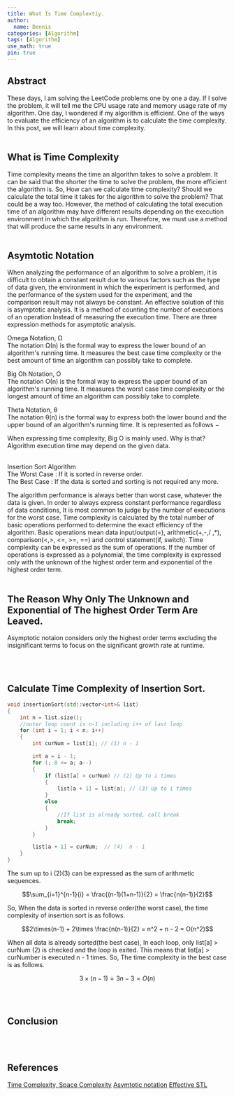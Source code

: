 ```yaml
---
title: What Is Time Complextiy.
author:
  name: Dennis
categories: [Algorithm]
tags: [Algorithm]
use_math: true
pin: true
---
```


## Abstract
These days, I am solving the LeetCode problems one by one a day.
If I solve the problem, it will tell me the CPU usage rate and memory usage rate of my algorithm. One day, I wondered if my algorithm is efficient.
One of the ways to evaluate the efficiency of an algorithm is to calculate the time complexity.
In this post, we will learn about time complexity.
<br><br>

## What is Time Complexity
Time complexity means the time an algorithm takes to solve a problem.
It can be said that the shorter the time to solve the problem, the more efficient the algorithm is. So, How can we calculate time complexity?
Should we calculate the total time it takes for the algorithm to solve the problem? 
That could be a way too. However, the method of calculating the total execution time of an algorithm may have different results depending on the execution environment in which the algorithm is run. Therefore, we must use a method that will produce the same results in any environment.
<br><br>

## Asymtotic Notation
When analyzing the performance of an algorithm to solve a problem, it is difficult to obtain a constant result due to various factors such as the type of data given, the environment in which the experiment is performed, and the performance of the system used for the experiment, and the comparison result may not always be constant. An effective solution of this is asymptotic analysis. It is a method of counting the number of executions of an operation Instead of measuring the execution time. There are three expression methods for asymptotic analysis. <br>

Omega Notation, Ω <br>
The notation Ω(n) is the formal way to express the lower bound of an algorithm's running time. It measures the best case time complexity or the best amount of time an algorithm can possibly take to complete. <br>

Big Oh Notation, Ο <br>
The notation Ο(n) is the formal way to express the upper bound of an algorithm's running time. It measures the worst case time complexity or the longest amount of time an algorithm can possibly take to complete. <br>

Theta Notation, θ <br>
The notation θ(n) is the formal way to express both the lower bound and the upper bound of an algorithm's running time. It is represented as follows −

When expressing time complexity, Big O is mainly used. Why is that?
Algorithm execution time may depend on the given data.
<br><br>

Insertion Sort Algorithm <br>
The Worst Case : If it is sorted in reverse order. <br>
The Best Case : If the data is sorted and sorting is not required any more. <br>

The algorithm performance is always better than worst case, whatever  the data is 
given. In order to always express constant performance regardless of data conditions,
It is most common to judge by the number of executions for the worst case.
Time complexity is calculated by the total number of basic operations performed to determine the exact efficiency of the algorithm. Basic operations mean data input/output(=), arithmetic(+,-,/ ,*), comparison(<,>, <=, >=, ==) and control statement(if, switch).
Time complexity can be expressed as the sum of operations. If the number of operations is expressed as a polynomial, the time complexity is expressed only with the unknown of the highest order term and exponential of the highest order term.
<br><br>


## The Reason Why Only The Unknown and Exponential of The highest Order Term Are Leaved.
Asymptotic notaion considers only the highest order terms excluding the insignificant terms to focus on the significant growth rate at runtime.


<br><br>


## Calculate Time Complexity of Insertion Sort.

```cpp
void insertionSort(std::vector<int>& list)
{
    int n = list.size();
    //outer loop count is n-1 including i++ of last loop
    for (int i = 1; i < n; i++)
    {
        int curNum = list[i]; // (1) n - 1

        int a = i - 1;
        for (; 0 <= a; a--)
        {
            if (list[a] > curNum) // (2) Up to i times
            {
                list[a + 1] = list[a]; // (3) Up to i times
            }
            else
            {
                //If list is already sorted, call break
                break;
            }
        }

        list[a + 1] = curNum;  // (4)  n - 1
    }
}
```
The sum up to i (2)(3) can be expressed as the sum of arithmetic sequences.<br>

$$\sum_{i=1}^{n-1}{i} = \frac{(n-1)(1+n-1)}{2} = \frac{n(n-1)}{2}$$

So, When the data is sorted in reverse order(the worst case), the time complexity of insertion sort is as follows.<br>

$$2\times(n-1) + 2\times \frac{n(n-1)}{2} = n^2 + n - 2 = O(n^2)$$

When all data is already sorted(the best case), In each loop, only list[a] > curNum (2) is checked and the loop is exited. This means that list[a] > curNumber is executed n - 1 times.
So, The time complexity in the best case is as follows.<br>

$$3\times(n-1) = 3n -3 = O(n)$$

<br><br>


## Conclusion


<br><br>

## References
[Time Complexity, Space Complexity](https://yoongrammer.tistory.com/79)
[Asymtotic notation](https://www.tutorialspoint.com/data_structures_algorithms/asymptotic_analysis.htm)
[Effective STL](https://www.amazon.com/Effective-STL-Addison-Wesley-Professional-Computing-ebook/dp/B004V4432W)